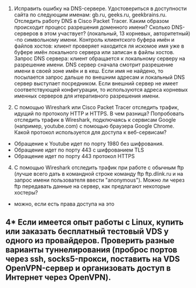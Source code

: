 1. Исправить ошибку на DNS-сервере. Удостовериться в доступности сайта по следующим именам:
   gb.ru, geeks.ru, geekbrains.ru. Отследить работу DNS в Cisco Packet Tracer.
   Каким образом происходит процесс разрешения доменного имени?
   Сколько DNS-серверов в этом участвует? (локальный, 13 корневых, авторитетный)
   -по символьному имени. Контроль клиентского буфера имён и файлов хостов: клиент проверяет находится ля искомое имя
   уже в буфере имён локального сервера или записан в файлы хостов. Запрос DNS сервера: клиент обращается к локальному серверу на разрешение имени.
   DNS сервер сначала смотрит разрешение имени в своей зоне имён и в кеш. Если имя не найдено, то посылается запрос дальше по внешним адресам и локальный DNS сервер выступает посредником.
   Если внешний сервер не имеет соответствующей конфигурации, то используются адреса корневых именных серверов для итеративного разрешения имени.

2. С помощью Wireshark или Cisco Packet Tracer отследить трафик, идущий по протоколу HTTP и HTTPS.
   В чем разница? Попробовать отследить трафик в Wireshark, подключаясь к сервисам Google (например, youtube.com)
   с помощью браузера Google Chrome.
   Какой протокол используется для доступа к веб-сервисам?
- Обращение к Youtube идет по порту 1980 без шифрования.
- Обращение идет по порту 443 с шифрованием TLS
- Обращение идет по порту 443 протокол HTTPS

4. С помощью Wireshark отследить трафик при работе с обычным ftp
   (лучше всего дать в командной строке команду ftp ftp.dlink.ru и на запрос имени пользователя ввести "anonymous").
   Можно ли через ftp передавать данные на сервер, как предлагают некоторые хостеры?
- можно, если есть права доступа на это

4* Если имеется опыт работы с Linux, купить или заказать бесплатный тестовый VDS у одного из провайдеров.
Проверить разные варианты туннелирования (проброс портов через ssh, socks5-прокси,
поставить на VDS OpenVPN-сервер и организовать доступ в Интернет через OpenVPN).
- 